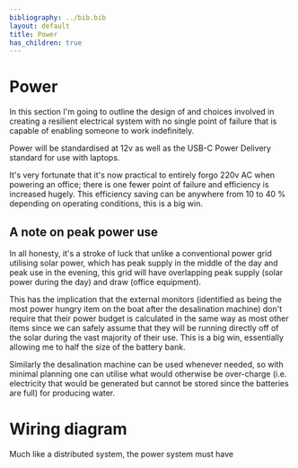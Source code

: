 ```yaml
---
bibliography: ../bib.bib
layout: default
title: Power
has_children: true
---
```


# Power

In this section I'm going to outline the design of and choices involved
in creating a resilient electrical system with no single point of
failure that is capable of enabling someone to work indefinitely.

Power will be standardised at 12v as well as the USB-C Power Delivery
standard for use with laptops.

It's very fortunate that it's now practical to entirely forgo 220v AC
when powering an office; there is one fewer point of failure and
efficiency is increased hugely. This efficiency saving can be anywhere
from 10 to 40 % depending on operating conditions, this is a big win.


## A note on peak power use

In all honesty, it's a stroke of luck that unlike a conventional power
grid utilising solar power, which has peak supply in the middle of the
day and peak use in the evening, this grid will have overlapping peak
supply (solar power during the day) and draw (office equipment).

This has the implication that the external monitors (identified as being
the most power hungry item on the boat after the desalination machine)
don't require that their power budget is calculated in the same way as
most other items since we can safely assume that they will be running
directly off of the solar during the vast majority of their use. This is
a big win, essentially allowing me to half the size of the battery bank.

Similarly the desalination machine can be used whenever needed, so with
minimal planning one can utilise what would otherwise be over-charge
(i.e. electricity that would be generated but cannot be stored since the
batteries are full) for producing water.



# Wiring diagram

Much like a distributed system, the power system must have
